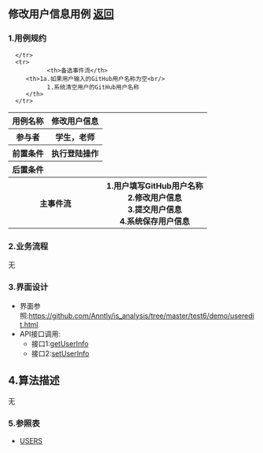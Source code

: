 ## 修改用户信息用例 [返回](../README.MD)

### 1.用例规约

<table>
      <tr>
			   <th>用例名称</th>
			   <th>修改用户信息</th>
      </tr>
      <tr>
			   <th>参与者</th>
			   <th>学生，老师</th>
      </tr>
      <tr>
			   <th>前置条件</th>
			   <th>执行登陆操作</th>
      </tr>
      <tr>
			   <th>后置条件</th>
			   <th></th>
      </tr>
      <tr>
			   <th colspan="2">主事件流</th>
         <th >1.用户填写GitHub用户名称<br/>
              2.修改用户信息<br/>
              3.提交用户信息<br/>
              4.系统保存用户信息
         </th>
      </tr>
      <tr>

      </tr>
      <tr>
			   <th>备选事件流</th>
         <th>1a.如果用户输入的GitHub用户名称为空<br/>
               1.系统清空用户的GitHub用户名称
         </th>
      </tr>
</table>

### 2.业务流程

  无

### 3.界面设计
  * 界面参照:https://github.com/Anntly/is_analysis/tree/master/test6/demo/useredit.html
  * API接口调用:
    * 接口1:[getUserInfo](../接口/getUserInfo.md)
    * 接口2:[setUserInfo](../接口/setUserInfo.md)

## 4.算法描述
  无

### 5.参照表
* [USERS](../数据库设计.md/#USERS)
